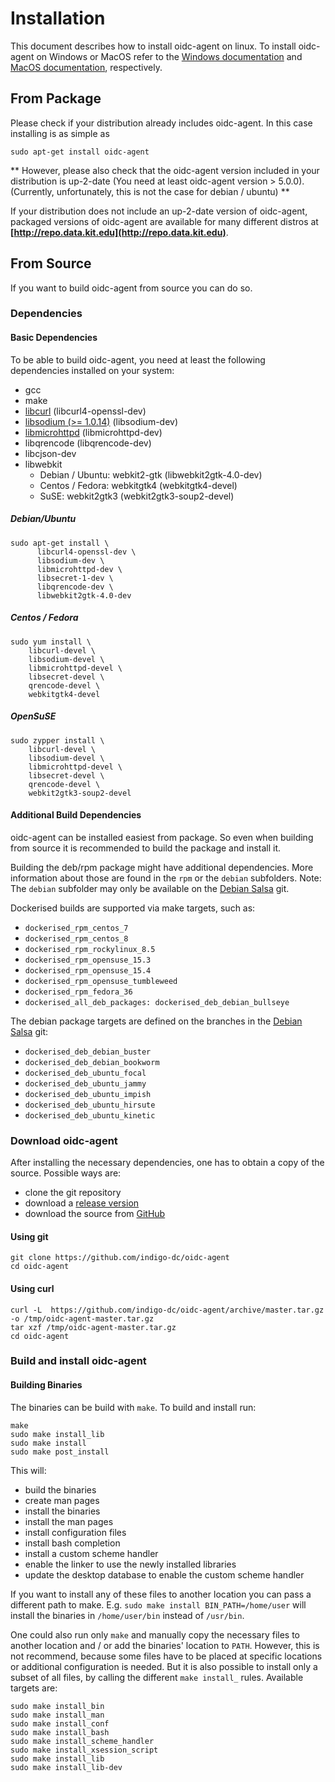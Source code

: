 # Installation

This document describes how to install oidc-agent on linux. To install oidc-agent on Windows or MacOS refer to
the  [Windows documentation](windows.md) and [MacOS documentation](macos.md), respectively.

## From Package

Please check if your distribution already includes oidc-agent. In this case installing is as simple as

```terminal
sudo apt-get install oidc-agent
```

** However, please also check that the oidc-agent version included in your distribution is up-2-date (You need at least
oidc-agent version > 5.0.0). (Currently, unfortunately, this is not the case for debian / ubuntu) **

If your distribution does not include an up-2-date version of oidc-agent, packaged versions of oidc-agent are available
for many different
distros at **[http://repo.data.kit.edu](http://repo.data.kit.edu)**.

## From Source

If you want to build oidc-agent from source you can do so.

### Dependencies

#### Basic Dependencies

To be able to build oidc-agent, you need at least the following dependencies installed on your system:

- gcc
- make
- [libcurl](https://curl.haxx.se/libcurl/) (libcurl4-openssl-dev)
- [libsodium (>= 1.0.14)](https://download.libsodium.org/doc/) (libsodium-dev)
- [libmicrohttpd](https://www.gnu.org/software/libmicrohttpd/) (libmicrohttpd-dev)
- libqrencode (libqrencode-dev)
- libcjson-dev
- libwebkit
    - Debian / Ubuntu: webkit2-gtk (libwebkit2gtk-4.0-dev)
    - Centos / Fedora: webkitgtk4 (webkitgtk4-devel)
    - SuSE: webkit2gtk3 (webkit2gtk3-soup2-devel)

##### Debian/Ubuntu

```
sudo apt-get install \
      libcurl4-openssl-dev \
      libsodium-dev \
      libmicrohttpd-dev \
      libsecret-1-dev \
      libqrencode-dev \
      libwebkit2gtk-4.0-dev
```

##### Centos / Fedora

```
sudo yum install \
    libcurl-devel \
    libsodium-devel \
    libmicrohttpd-devel \
    libsecret-devel \
    qrencode-devel \
    webkitgtk4-devel
```

##### OpenSuSE

```
sudo zypper install \
    libcurl-devel \
    libsodium-devel \
    libmicrohttpd-devel \
    libsecret-devel \
    qrencode-devel \
    webkit2gtk3-soup2-devel
```

#### Additional Build Dependencies

oidc-agent can be installed easiest from package. So even when building from source it is recommended to build the
package and install it.

Building the deb/rpm package might have additional dependencies. More
information about those are found in the `rpm` or the `debian` subfolders.
Note: The `debian` subfolder may only be available on the [Debian
Salsa](https://salsa.debian.org/debian/oidc-agent) git.

Dockerised builds are supported via make targets, such as:

- `dockerised_rpm_centos_7`
- `dockerised_rpm_centos_8`
- `dockerised_rpm_rockylinux_8.5`
- `dockerised_rpm_opensuse_15.3`
- `dockerised_rpm_opensuse_15.4`
- `dockerised_rpm_opensuse_tumbleweed`
- `dockerised_rpm_fedora_36`
- `dockerised_all_deb_packages: dockerised_deb_debian_bullseye`

The debian package targets are defined on the branches in the [Debian
Salsa](https://salsa.debian.org/debian/oidc-agent) git:

- `dockerised_deb_debian_buster`
- `dockerised_deb_debian_bookworm`
- `dockerised_deb_ubuntu_focal`
- `dockerised_deb_ubuntu_jammy`
- `dockerised_deb_ubuntu_impish`
- `dockerised_deb_ubuntu_hirsute`
- `dockerised_deb_ubuntu_kinetic`

### Download oidc-agent

After installing the necessary dependencies, one has to obtain a copy of the source. Possible ways are:

- clone the git repository
- download a [release version](https://github.com/indigo-dc/oidc-agent/releases)
- download the source from [GitHub](https://github.com/indigo-dc/oidc-agent)

#### Using git

```
git clone https://github.com/indigo-dc/oidc-agent
cd oidc-agent
```

#### Using curl

```
curl -L  https://github.com/indigo-dc/oidc-agent/archive/master.tar.gz -o /tmp/oidc-agent-master.tar.gz
tar xzf /tmp/oidc-agent-master.tar.gz
cd oidc-agent
```

### Build and install oidc-agent

#### Building Binaries

The binaries can be build with `make`. To build and install run:

```
make
sudo make install_lib
sudo make install
sudo make post_install
```

This will:

- build the binaries
- create man pages
- install the binaries
- install the man pages
- install configuration files
- install bash completion
- install a custom scheme handler
- enable the linker to use the newly installed libraries
- update the desktop database to enable the custom scheme handler

If you want to install any of these files to another location you can pass a different path to make.
E.g. `sudo make install BIN_PATH=/home/user` will install the binaries in
`/home/user/bin` instead of `/usr/bin`.

One could also run only `make` and manually copy the necessary files to another location and / or add the binaries'
location to `PATH`. However, this is not recommend, because some files have to be placed at specific locations or
additional configuration is needed. But it is also possible to install only a subset of all files, by calling the
different `make install_`
rules. Available targets are:

```
sudo make install_bin
sudo make install_man
sudo make install_conf
sudo make install_bash
sudo make install_scheme_handler
sudo make install_xsession_script
sudo make install_lib
sudo make install_lib-dev
```
